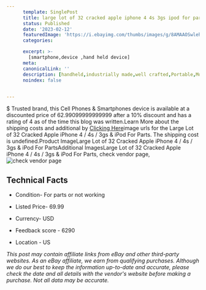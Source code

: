 ```yaml
---
      template: SinglePost
      title: large lot of 32 cracked apple iphone 4 4s 3gs ipod for parts
      status: Published
      date: '2023-02-12'
      featuredImage: 'https://i.ebayimg.com/thumbs/images/g/8AMAAOSwlehj2~Kq/s-l225.jpg'
      categories: 

      excerpt: >-
        [smartphone,device ,hand held device]
      meta:
      canonicalLink: ''
      description: [handheld,industrially made,well crafted,Portable,Mobile,Compact,Convenient,Lightweight,Maneuverable,Man-portable,Miniature,Carriable,Hand-held,Light,Holdable,Transportable,Mobile device,Pocket-sized,On-the-go,Wireless,Cordless,Compact size,Convenient size, smartphone,device ,hand held device]
      noindex: false

        
---
```

$
    Trusted brand, this Cell Phones & Smartphones device is available at a discounted price of 62.99099999999999 after a 10% discount and has a rating of 4 as of the time this blog was written.Learn More about the shipping costs and additional by [Clicking Here](https://www.ebay.com/itm/234882887165?hash=item36b01c6dfd%3Ag%3A8AMAAOSwlehj2%7EKq&mkevt=1&mkcid=1&mkrid=711-53200-19255-0&campid=%253CePNCampaignId%253E&customid=%253CreferenceId%253E&toolid=10049)image urls for the Large Lot of 32 Cracked Apple iPhone 4 / 4s / 3gs & iPod For Parts. The shipping cost is undefined.Product ImageLarge Lot of 32 Cracked Apple iPhone 4 / 4s / 3gs & iPod For PartsAdditional ImagesLarge Lot of 32 Cracked Apple iPhone 4 / 4s / 3gs & iPod For Parts, check vendor page, ![check vendor page](https://origin-galleryplus.ebayimg.com/ws/web/234882887165_2_0_1/225x225.jpg,https://origin-galleryplus.ebayimg.com/ws/web/234882887165_3_0_1/225x225.jpg,https://origin-galleryplus.ebayimg.com/ws/web/234882887165_4_0_1/225x225.jpg,https://origin-galleryplus.ebayimg.com/ws/web/234882887165_5_0_1/225x225.jpg,https://origin-galleryplus.ebayimg.com/ws/web/234882887165_6_0_1/225x225.jpg,https://origin-galleryplus.ebayimg.com/ws/web/234882887165_7_0_1/225x225.jpg,https://origin-galleryplus.ebayimg.com/ws/web/234882887165_8_0_1/225x225.jpg,https://origin-galleryplus.ebayimg.com/ws/web/234882887165_9_0_1/225x225.jpg,https://origin-galleryplus.ebayimg.com/ws/web/234882887165_10_0_1/225x225.jpg)
    
    

 ## Technical Facts 



     
      

 - Condition- For parts or not working 


      

 - Listed Price- 69.99 


      

 - Currency- USD 


      

 - Feedback score - 6290 


      

 - Location - US 


      
      

 *_This post may contain affiliate links from eBay and other third-party websites. As an eBay affiliate, we earn from qualifying purchases. Although we do our best to keep the information up-to-date and accurate, please check the date and all details with the vendor's website before making a purchase. Not all data may be accurate._*



    
    
    
    
    
